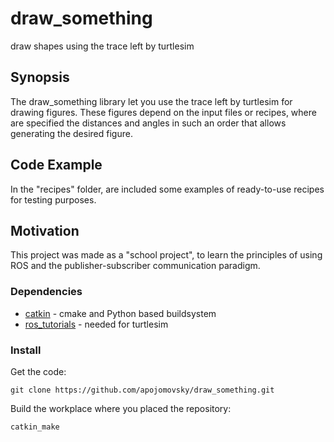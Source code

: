 # draw_something
draw shapes using the trace left by turtlesim

## Synopsis

The draw_something library let you use the trace left by turtlesim for drawing figures.
These figures depend on the input files or recipes, where are specified the distances and angles in such an order that allows generating the desired figure.

## Code Example

In the "recipes" folder, are included some examples of ready-to-use recipes for testing purposes.

## Motivation

This project was made as a "school project", to learn the principles of using ROS and the publisher-subscriber communication paradigm.

### Dependencies

* [catkin](http://www.ros.org/wiki/catkin) - cmake and Python based buildsystem
* [ros_tutorials](https://github.com/ros/ros_tutorials) - needed for turtlesim

### Install

Get the code:

    git clone https://github.com/apojomovsky/draw_something.git

Build the workplace where you placed the repository:

    catkin_make




